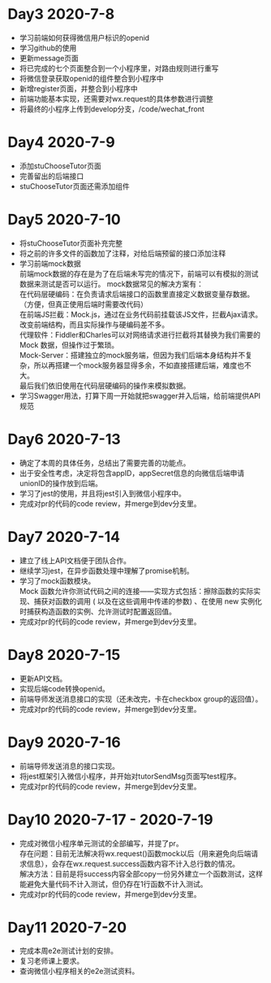# Day3 2020-7-8
- 学习前端如何获得微信用户标识的openid
- 学习github的使用
- 更新message页面
- 将已完成的七个页面整合到一个小程序里，对路由规则进行重写
- 将微信登录获取openid的组件整合到小程序中
- 新增register页面，并整合到小程序中
- 前端功能基本实现，还需要对wx.request的具体参数进行调整
- 将最终的小程序上传到develop分支，/code/wechat_front
# Day4 2020-7-9
- 添加stuChooseTutor页面
- 完善留出的后端接口
- stuChooseTutor页面还需添加组件
# Day5 2020-7-10
- 将stuChooseTutor页面补充完整
- 将之前的许多文件的函数加了注释，对给后端预留的接口添加注释
- 学习前端mock数据  
前端mock数据的存在是为了在后端未写完的情况下，前端可以有模拟的测试数据来测试是否可以运行。
mock数据常见的解决方案有：  
在代码层硬编码：在负责请求后端接口的函数里直接定义数据变量存数据。（方便，但真正使用后端时需要改代码）  
在前端JS拦截：Mock.js，通过在业务代码前挂载该JS文件，拦截Ajax请求。改变前端结构，而且实际操作与硬编码差不多。  
代理软件：Fiddler和Charles可以对网络请求进行拦截将其替换为我们需要的Mock 数据，但操作过于繁琐。  
Mock-Server：搭建独立的mock服务端，但因为我们后端本身结构并不复杂，所以再搭建一个mock服务器显得多余，不如直接搭建后端，难度也不大。  
最后我们依旧使用在代码层硬编码的操作来模拟数据。  
- 学习Swagger用法，打算下周一开始就把swagger并入后端，给前端提供API规范
# Day6 2020-7-13
- 确定了本周的具体任务，总结出了需要完善的功能点。
- 出于安全性考虑，决定将包含appID，appSecret信息的向微信后端申请unionID的操作放到后端。
- 学习了jest的使用，并且将jest引入到微信小程序中。
- 完成对pr的代码的code review，并merge到dev分支里。
# Day7 2020-7-14
- 建立了线上API文档便于团队合作。
- 继续学习jest，在异步函数处理中理解了promise机制。
- 学习了mock函数模块。  
Mock 函数允许你测试代码之间的连接——实现方式包括：擦除函数的实际实现、捕获对函数的调用 ( 以及在这些调用中传递的参数) 、在使用 new 实例化时捕获构造函数的实例、允许测试时配置返回值。
- 完成对pr的代码的code review，并merge到dev分支里。
# Day8 2020-7-15
- 更新API文档。
- 实现后端code转换openid。
- 前端导师发送消息接口的实现（还未改完，卡在checkbox group的返回值）。
- 完成对pr的代码的code review，并merge到dev分支里。
# Day9 2020-7-16
- 前端导师发送消息的接口实现。
- 将jest框架引入微信小程序，并开始对tutorSendMsg页面写test程序。
- 完成对pr的代码的code review，并merge到dev分支里。
# Day10 2020-7-17 - 2020-7-19
- 完成对微信小程序单元测试的全部编写，并提了pr。  
存在问题：目前无法解决将wx.request()函数mock以后（用来避免向后端请求信息），会存在wx.request.success函数内容不计入总行数的情况。  
解决方法：目前是将success内容全部copy一份另外建立一个函数测试，这样能避免大量代码不计入测试，但仍存在1行函数不计入测试。
- 完成对pr的代码的code review，并merge到dev分支里。
# Day11 2020-7-20
- 完成本周e2e测试计划的安排。
- 复习老师课上要求。
- 查询微信小程序相关的e2e测试资料。
